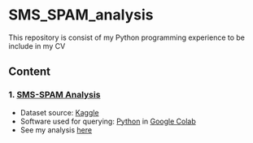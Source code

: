 # SMS_SPAM_analysis
This repository is consist of my Python programming experience to be include in my CV

## Content
### 1. [SMS-SPAM Analysis](https://github.com/fauziaya/SMS_SPAM_analysis/blob/main/Salinan_dari_Data_Preprocessing_II_(2).ipynb)
* Dataset source: [Kaggle](https://www.kaggle.com/code/vyshnavsvarma/spam-or-ham-sms-classifier)
* Software used for querying: [Python](https://www.python.org/) in [Google Colab](https://colab.research.google.com/)
* See my analysis [here](https://github.com/fauziaya/SMS_SPAM_analysis/blob/main/Salinan_dari_Data_Preprocessing_II_(2).ipynb)
